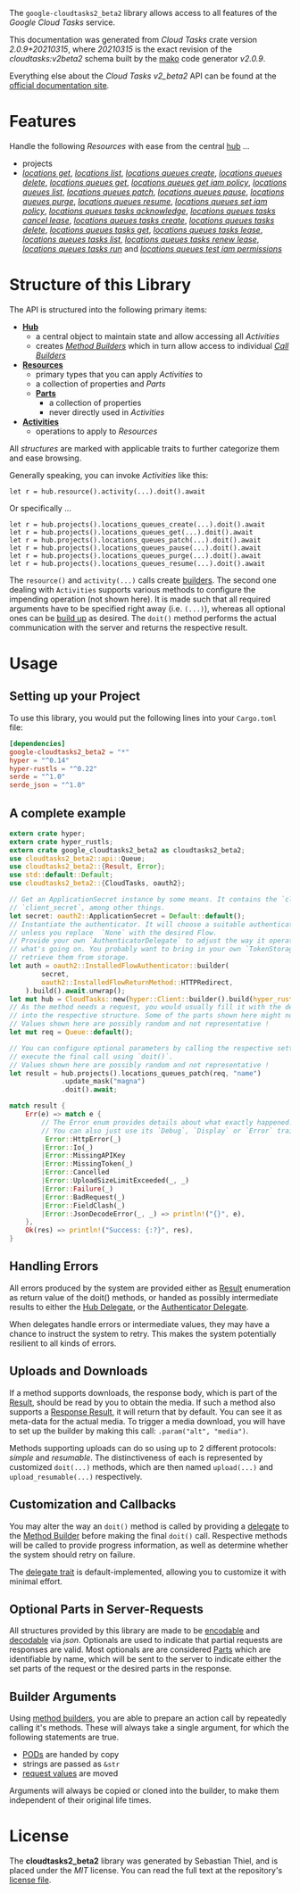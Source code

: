 <!---
DO NOT EDIT !
This file was generated automatically from 'src/mako/api/README.md.mako'
DO NOT EDIT !
-->
The `google-cloudtasks2_beta2` library allows access to all features of the *Google Cloud Tasks* service.

This documentation was generated from *Cloud Tasks* crate version *2.0.9+20210315*, where *20210315* is the exact revision of the *cloudtasks:v2beta2* schema built by the [mako](http://www.makotemplates.org/) code generator *v2.0.9*.

Everything else about the *Cloud Tasks* *v2_beta2* API can be found at the
[official documentation site](https://cloud.google.com/tasks/).
# Features

Handle the following *Resources* with ease from the central [hub](https://docs.rs/google-cloudtasks2_beta2/2.0.9+20210315/google_cloudtasks2_beta2/CloudTasks) ... 

* projects
 * [*locations get*](https://docs.rs/google-cloudtasks2_beta2/2.0.9+20210315/google_cloudtasks2_beta2/api::ProjectLocationGetCall), [*locations list*](https://docs.rs/google-cloudtasks2_beta2/2.0.9+20210315/google_cloudtasks2_beta2/api::ProjectLocationListCall), [*locations queues create*](https://docs.rs/google-cloudtasks2_beta2/2.0.9+20210315/google_cloudtasks2_beta2/api::ProjectLocationQueueCreateCall), [*locations queues delete*](https://docs.rs/google-cloudtasks2_beta2/2.0.9+20210315/google_cloudtasks2_beta2/api::ProjectLocationQueueDeleteCall), [*locations queues get*](https://docs.rs/google-cloudtasks2_beta2/2.0.9+20210315/google_cloudtasks2_beta2/api::ProjectLocationQueueGetCall), [*locations queues get iam policy*](https://docs.rs/google-cloudtasks2_beta2/2.0.9+20210315/google_cloudtasks2_beta2/api::ProjectLocationQueueGetIamPolicyCall), [*locations queues list*](https://docs.rs/google-cloudtasks2_beta2/2.0.9+20210315/google_cloudtasks2_beta2/api::ProjectLocationQueueListCall), [*locations queues patch*](https://docs.rs/google-cloudtasks2_beta2/2.0.9+20210315/google_cloudtasks2_beta2/api::ProjectLocationQueuePatchCall), [*locations queues pause*](https://docs.rs/google-cloudtasks2_beta2/2.0.9+20210315/google_cloudtasks2_beta2/api::ProjectLocationQueuePauseCall), [*locations queues purge*](https://docs.rs/google-cloudtasks2_beta2/2.0.9+20210315/google_cloudtasks2_beta2/api::ProjectLocationQueuePurgeCall), [*locations queues resume*](https://docs.rs/google-cloudtasks2_beta2/2.0.9+20210315/google_cloudtasks2_beta2/api::ProjectLocationQueueResumeCall), [*locations queues set iam policy*](https://docs.rs/google-cloudtasks2_beta2/2.0.9+20210315/google_cloudtasks2_beta2/api::ProjectLocationQueueSetIamPolicyCall), [*locations queues tasks acknowledge*](https://docs.rs/google-cloudtasks2_beta2/2.0.9+20210315/google_cloudtasks2_beta2/api::ProjectLocationQueueTaskAcknowledgeCall), [*locations queues tasks cancel lease*](https://docs.rs/google-cloudtasks2_beta2/2.0.9+20210315/google_cloudtasks2_beta2/api::ProjectLocationQueueTaskCancelLeaseCall), [*locations queues tasks create*](https://docs.rs/google-cloudtasks2_beta2/2.0.9+20210315/google_cloudtasks2_beta2/api::ProjectLocationQueueTaskCreateCall), [*locations queues tasks delete*](https://docs.rs/google-cloudtasks2_beta2/2.0.9+20210315/google_cloudtasks2_beta2/api::ProjectLocationQueueTaskDeleteCall), [*locations queues tasks get*](https://docs.rs/google-cloudtasks2_beta2/2.0.9+20210315/google_cloudtasks2_beta2/api::ProjectLocationQueueTaskGetCall), [*locations queues tasks lease*](https://docs.rs/google-cloudtasks2_beta2/2.0.9+20210315/google_cloudtasks2_beta2/api::ProjectLocationQueueTaskLeaseCall), [*locations queues tasks list*](https://docs.rs/google-cloudtasks2_beta2/2.0.9+20210315/google_cloudtasks2_beta2/api::ProjectLocationQueueTaskListCall), [*locations queues tasks renew lease*](https://docs.rs/google-cloudtasks2_beta2/2.0.9+20210315/google_cloudtasks2_beta2/api::ProjectLocationQueueTaskRenewLeaseCall), [*locations queues tasks run*](https://docs.rs/google-cloudtasks2_beta2/2.0.9+20210315/google_cloudtasks2_beta2/api::ProjectLocationQueueTaskRunCall) and [*locations queues test iam permissions*](https://docs.rs/google-cloudtasks2_beta2/2.0.9+20210315/google_cloudtasks2_beta2/api::ProjectLocationQueueTestIamPermissionCall)




# Structure of this Library

The API is structured into the following primary items:

* **[Hub](https://docs.rs/google-cloudtasks2_beta2/2.0.9+20210315/google_cloudtasks2_beta2/CloudTasks)**
    * a central object to maintain state and allow accessing all *Activities*
    * creates [*Method Builders*](https://docs.rs/google-cloudtasks2_beta2/2.0.9+20210315/google_cloudtasks2_beta2/client::MethodsBuilder) which in turn
      allow access to individual [*Call Builders*](https://docs.rs/google-cloudtasks2_beta2/2.0.9+20210315/google_cloudtasks2_beta2/client::CallBuilder)
* **[Resources](https://docs.rs/google-cloudtasks2_beta2/2.0.9+20210315/google_cloudtasks2_beta2/client::Resource)**
    * primary types that you can apply *Activities* to
    * a collection of properties and *Parts*
    * **[Parts](https://docs.rs/google-cloudtasks2_beta2/2.0.9+20210315/google_cloudtasks2_beta2/client::Part)**
        * a collection of properties
        * never directly used in *Activities*
* **[Activities](https://docs.rs/google-cloudtasks2_beta2/2.0.9+20210315/google_cloudtasks2_beta2/client::CallBuilder)**
    * operations to apply to *Resources*

All *structures* are marked with applicable traits to further categorize them and ease browsing.

Generally speaking, you can invoke *Activities* like this:

```Rust,ignore
let r = hub.resource().activity(...).doit().await
```

Or specifically ...

```ignore
let r = hub.projects().locations_queues_create(...).doit().await
let r = hub.projects().locations_queues_get(...).doit().await
let r = hub.projects().locations_queues_patch(...).doit().await
let r = hub.projects().locations_queues_pause(...).doit().await
let r = hub.projects().locations_queues_purge(...).doit().await
let r = hub.projects().locations_queues_resume(...).doit().await
```

The `resource()` and `activity(...)` calls create [builders][builder-pattern]. The second one dealing with `Activities` 
supports various methods to configure the impending operation (not shown here). It is made such that all required arguments have to be 
specified right away (i.e. `(...)`), whereas all optional ones can be [build up][builder-pattern] as desired.
The `doit()` method performs the actual communication with the server and returns the respective result.

# Usage

## Setting up your Project

To use this library, you would put the following lines into your `Cargo.toml` file:

```toml
[dependencies]
google-cloudtasks2_beta2 = "*"
hyper = "^0.14"
hyper-rustls = "^0.22"
serde = "^1.0"
serde_json = "^1.0"
```

## A complete example

```Rust
extern crate hyper;
extern crate hyper_rustls;
extern crate google_cloudtasks2_beta2 as cloudtasks2_beta2;
use cloudtasks2_beta2::api::Queue;
use cloudtasks2_beta2::{Result, Error};
use std::default::Default;
use cloudtasks2_beta2::{CloudTasks, oauth2};

// Get an ApplicationSecret instance by some means. It contains the `client_id` and 
// `client_secret`, among other things.
let secret: oauth2::ApplicationSecret = Default::default();
// Instantiate the authenticator. It will choose a suitable authentication flow for you, 
// unless you replace  `None` with the desired Flow.
// Provide your own `AuthenticatorDelegate` to adjust the way it operates and get feedback about 
// what's going on. You probably want to bring in your own `TokenStorage` to persist tokens and
// retrieve them from storage.
let auth = oauth2::InstalledFlowAuthenticator::builder(
        secret,
        oauth2::InstalledFlowReturnMethod::HTTPRedirect,
    ).build().await.unwrap();
let mut hub = CloudTasks::new(hyper::Client::builder().build(hyper_rustls::HttpsConnector::with_native_roots()), auth);
// As the method needs a request, you would usually fill it with the desired information
// into the respective structure. Some of the parts shown here might not be applicable !
// Values shown here are possibly random and not representative !
let mut req = Queue::default();

// You can configure optional parameters by calling the respective setters at will, and
// execute the final call using `doit()`.
// Values shown here are possibly random and not representative !
let result = hub.projects().locations_queues_patch(req, "name")
             .update_mask("magna")
             .doit().await;

match result {
    Err(e) => match e {
        // The Error enum provides details about what exactly happened.
        // You can also just use its `Debug`, `Display` or `Error` traits
         Error::HttpError(_)
        |Error::Io(_)
        |Error::MissingAPIKey
        |Error::MissingToken(_)
        |Error::Cancelled
        |Error::UploadSizeLimitExceeded(_, _)
        |Error::Failure(_)
        |Error::BadRequest(_)
        |Error::FieldClash(_)
        |Error::JsonDecodeError(_, _) => println!("{}", e),
    },
    Ok(res) => println!("Success: {:?}", res),
}

```
## Handling Errors

All errors produced by the system are provided either as [Result](https://docs.rs/google-cloudtasks2_beta2/2.0.9+20210315/google_cloudtasks2_beta2/client::Result) enumeration as return value of
the doit() methods, or handed as possibly intermediate results to either the 
[Hub Delegate](https://docs.rs/google-cloudtasks2_beta2/2.0.9+20210315/google_cloudtasks2_beta2/client::Delegate), or the [Authenticator Delegate](https://docs.rs/yup-oauth2/*/yup_oauth2/trait.AuthenticatorDelegate.html).

When delegates handle errors or intermediate values, they may have a chance to instruct the system to retry. This 
makes the system potentially resilient to all kinds of errors.

## Uploads and Downloads
If a method supports downloads, the response body, which is part of the [Result](https://docs.rs/google-cloudtasks2_beta2/2.0.9+20210315/google_cloudtasks2_beta2/client::Result), should be
read by you to obtain the media.
If such a method also supports a [Response Result](https://docs.rs/google-cloudtasks2_beta2/2.0.9+20210315/google_cloudtasks2_beta2/client::ResponseResult), it will return that by default.
You can see it as meta-data for the actual media. To trigger a media download, you will have to set up the builder by making
this call: `.param("alt", "media")`.

Methods supporting uploads can do so using up to 2 different protocols: 
*simple* and *resumable*. The distinctiveness of each is represented by customized 
`doit(...)` methods, which are then named `upload(...)` and `upload_resumable(...)` respectively.

## Customization and Callbacks

You may alter the way an `doit()` method is called by providing a [delegate](https://docs.rs/google-cloudtasks2_beta2/2.0.9+20210315/google_cloudtasks2_beta2/client::Delegate) to the 
[Method Builder](https://docs.rs/google-cloudtasks2_beta2/2.0.9+20210315/google_cloudtasks2_beta2/client::CallBuilder) before making the final `doit()` call. 
Respective methods will be called to provide progress information, as well as determine whether the system should 
retry on failure.

The [delegate trait](https://docs.rs/google-cloudtasks2_beta2/2.0.9+20210315/google_cloudtasks2_beta2/client::Delegate) is default-implemented, allowing you to customize it with minimal effort.

## Optional Parts in Server-Requests

All structures provided by this library are made to be [encodable](https://docs.rs/google-cloudtasks2_beta2/2.0.9+20210315/google_cloudtasks2_beta2/client::RequestValue) and 
[decodable](https://docs.rs/google-cloudtasks2_beta2/2.0.9+20210315/google_cloudtasks2_beta2/client::ResponseResult) via *json*. Optionals are used to indicate that partial requests are responses 
are valid.
Most optionals are are considered [Parts](https://docs.rs/google-cloudtasks2_beta2/2.0.9+20210315/google_cloudtasks2_beta2/client::Part) which are identifiable by name, which will be sent to 
the server to indicate either the set parts of the request or the desired parts in the response.

## Builder Arguments

Using [method builders](https://docs.rs/google-cloudtasks2_beta2/2.0.9+20210315/google_cloudtasks2_beta2/client::CallBuilder), you are able to prepare an action call by repeatedly calling it's methods.
These will always take a single argument, for which the following statements are true.

* [PODs][wiki-pod] are handed by copy
* strings are passed as `&str`
* [request values](https://docs.rs/google-cloudtasks2_beta2/2.0.9+20210315/google_cloudtasks2_beta2/client::RequestValue) are moved

Arguments will always be copied or cloned into the builder, to make them independent of their original life times.

[wiki-pod]: http://en.wikipedia.org/wiki/Plain_old_data_structure
[builder-pattern]: http://en.wikipedia.org/wiki/Builder_pattern
[google-go-api]: https://github.com/google/google-api-go-client

# License
The **cloudtasks2_beta2** library was generated by Sebastian Thiel, and is placed 
under the *MIT* license.
You can read the full text at the repository's [license file][repo-license].

[repo-license]: https://github.com/Byron/google-apis-rsblob/main/LICENSE.md

